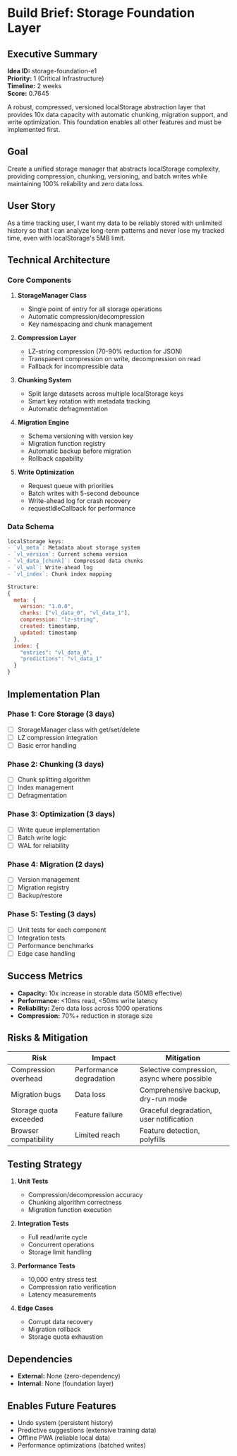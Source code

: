 # Build Brief: Storage Foundation Layer

## Executive Summary
**Idea ID:** storage-foundation-e1  
**Priority:** 1 (Critical Infrastructure)  
**Timeline:** 2 weeks  
**Score:** 0.7645

A robust, compressed, versioned localStorage abstraction layer that provides 10x data capacity with automatic chunking, migration support, and write optimization. This foundation enables all other features and must be implemented first.

## Goal
Create a unified storage manager that abstracts localStorage complexity, providing compression, chunking, versioning, and batch writes while maintaining 100% reliability and zero data loss.

## User Story
As a time tracking user, I want my data to be reliably stored with unlimited history so that I can analyze long-term patterns and never lose my tracked time, even with localStorage's 5MB limit.

## Technical Architecture

### Core Components
1. **StorageManager Class**
   - Single point of entry for all storage operations
   - Automatic compression/decompression
   - Key namespacing and chunk management

2. **Compression Layer**
   - LZ-string compression (70-90% reduction for JSON)
   - Transparent compression on write, decompression on read
   - Fallback for incompressible data

3. **Chunking System**
   - Split large datasets across multiple localStorage keys
   - Smart key rotation with metadata tracking
   - Automatic defragmentation

4. **Migration Engine**
   - Schema versioning with version key
   - Migration function registry
   - Automatic backup before migration
   - Rollback capability

5. **Write Optimization**
   - Request queue with priorities
   - Batch writes with 5-second debounce
   - Write-ahead log for crash recovery
   - requestIdleCallback for performance

### Data Schema
```javascript
localStorage keys:
- `vl_meta`: Metadata about storage system
- `vl_version`: Current schema version
- `vl_data_[chunk]`: Compressed data chunks
- `vl_wal`: Write-ahead log
- `vl_index`: Chunk index mapping

Structure:
{
  meta: {
    version: "1.0.0",
    chunks: ["vl_data_0", "vl_data_1"],
    compression: "lz-string",
    created: timestamp,
    updated: timestamp
  },
  index: {
    "entries": "vl_data_0",
    "predictions": "vl_data_1"
  }
}
```

## Implementation Plan

### Phase 1: Core Storage (3 days)
- [ ] StorageManager class with get/set/delete
- [ ] LZ compression integration
- [ ] Basic error handling

### Phase 2: Chunking (3 days)
- [ ] Chunk splitting algorithm
- [ ] Index management
- [ ] Defragmentation

### Phase 3: Optimization (3 days)
- [ ] Write queue implementation
- [ ] Batch write logic
- [ ] WAL for reliability

### Phase 4: Migration (2 days)
- [ ] Version management
- [ ] Migration registry
- [ ] Backup/restore

### Phase 5: Testing (3 days)
- [ ] Unit tests for each component
- [ ] Integration tests
- [ ] Performance benchmarks
- [ ] Edge case handling

## Success Metrics
- **Capacity:** 10x increase in storable data (50MB effective)
- **Performance:** <10ms read, <50ms write latency
- **Reliability:** Zero data loss across 1000 operations
- **Compression:** 70%+ reduction in storage size

## Risks & Mitigation

| Risk | Impact | Mitigation |
|------|--------|------------|
| Compression overhead | Performance degradation | Selective compression, async where possible |
| Migration bugs | Data loss | Comprehensive backup, dry-run mode |
| Storage quota exceeded | Feature failure | Graceful degradation, user notification |
| Browser compatibility | Limited reach | Feature detection, polyfills |

## Testing Strategy
1. **Unit Tests**
   - Compression/decompression accuracy
   - Chunking algorithm correctness
   - Migration function execution

2. **Integration Tests**
   - Full read/write cycle
   - Concurrent operations
   - Storage limit handling

3. **Performance Tests**
   - 10,000 entry stress test
   - Compression ratio verification
   - Latency measurements

4. **Edge Cases**
   - Corrupt data recovery
   - Migration rollback
   - Storage quota exhaustion

## Dependencies
- **External:** None (zero-dependency)
- **Internal:** None (foundation layer)

## Enables Future Features
- Undo system (persistent history)
- Predictive suggestions (extensive training data)
- Offline PWA (reliable local data)
- Performance optimizations (batched writes)
